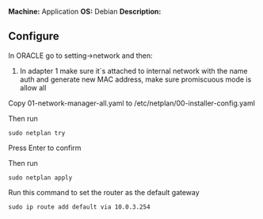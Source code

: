 **Machine:** Application
**OS:** Debian
**Description:**

## Configure

In ORACLE go to setting->network and then:
1. In adapter 1 make sure it´s attached to internal network with the name auth and generate new MAC address, make sure promiscuous mode is allow all

Copy 01-network-manager-all.yaml to /etc/netplan/00-installer-config.yaml

Then run 
```
sudo netplan try
```

Press Enter to confirm

Then run
```
sudo netplan apply
```

Run this command to set the router as the default gateway
```
sudo ip route add default via 10.0.3.254
```
